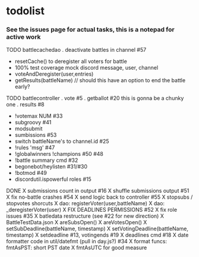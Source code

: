 # todolist

### See the issues page for actual tasks, this is a notepad for active work

TODO battlecachedao
. deactivate battles in channel #57
- resetCache() to deregister all voters for battle
- 100% test coverage
    mock discord message, user, channel
- voteAndDeregister(user,entries)
- getResults(battleName) // should this have an option to end the battle early?

TODO battlecontroller
. vote #5
. getballot #20
    this is gonna be a chunky one
. results #8
- !votemax NUM #33
- subgroovy #41
- modsubmit 
- sumbissions #53
- switch battleName's to channel.id #25
- !rules 'msg' #47
- !globalwinners !champions #50 #48
- !battle summary cmd #32
- begonebot/heylisten #31/#30
- !botmod #49
- discordutil.ispowerful roles #15

DONE
X submissions count in output #16
X shuffle submissions output #51
X fix no-battle crashes #54
X send logic back to controller #55
X stopsubs / stopvotes shorcuts 
X dao: registerVoter(user,battleName)
X dao: _deregisterVoter(user)
X FIX DEADLINES PERMISSIONS #52
X fix role issues #35
X batledata restructure (see #22 for new direction)
X BattleTestData.json
X areSubsOpen()
X areVotesOpen()
X setSubDeadline(battleName, timestamp)
X setVotingDeadline(battleName, timestamp)
X setdeadline #13, votingends #19
X deadlines cmd #18
X date formatter code in util/datefmt (pull in day.js?) #34
X format funcs: 
    fmtAsPST: short PST date
X fmtAsUTC for good measure